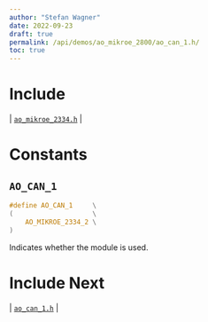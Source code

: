 ```yaml
---
author: "Stefan Wagner"
date: 2022-09-23
draft: true
permalink: /api/demos/ao_mikroe_2800/ao_can_1.h/
toc: true
---
```


# Include

| [`ao_mikroe_2334.h`](ao_mikroe_2334.h.md) |

# Constants

## `AO_CAN_1`

```c
#define AO_CAN_1     \
(                    \
    AO_MIKROE_2334_2 \
)
```

Indicates whether the module is used.

# Include Next

| [`ao_can_1.h`](../../src/ao_sys_xc32_pic32_can/ao_can_1.h.md) |
